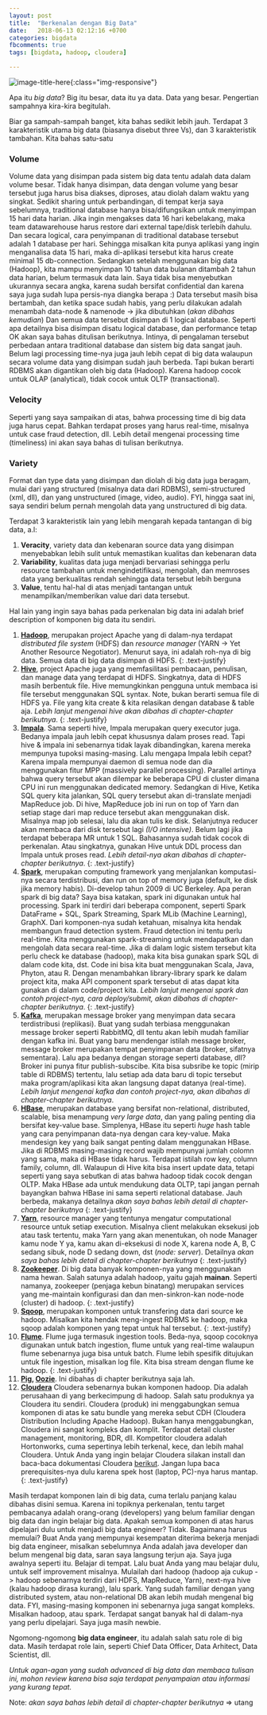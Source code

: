 ```yaml
---
layout: post
title:  "Berkenalan dengan Big Data"
date:   2018-06-13 02:12:16 +0700
categories: bigdata
fbcomments: true
tags: [bigdata, hadoop, cloudera]

---
```


![image-title-here](/images/big_data_image.jpg){:class="img-responsive"}

Apa itu *big data*? Big itu besar, data itu ya data. Data yang besar. Pengertian sampahnya kira-kira begitulah.

Biar ga sampah-sampah banget, kita bahas sedikit lebih jauh. 
Terdapat 3 karakteristik utama big data (biasanya disebut three Vs), dan 3 karakteristik tambahan. Kita bahas satu-satu

### Volume

Volume data yang disimpan pada sistem big data tentu adalah data dalam volume besar. Tidak hanya disimpan, <!--more-->data dengan volume yang besar tersebut juga harus bisa diakses, diproses, atau diolah dalam waktu yang singkat. Sedikit sharing untuk perbandingan, di tempat kerja saya sebelumnya, traditional database hanya bisa/difungsikan untuk menyimpan 15 hari data harian. Jika ingin mengakses data 16 hari kebelakang, maka team datawarehouse harus restore dari external tape/disk terlebih dahulu. Dan secara logical, cara penyimpanan di traditional database tersebut adalah 1 database per hari. Sehingga misalkan kita punya aplikasi yang ingin menganalisa data 15 hari, maka di-aplikasi tersebut kita harus create minimal 15 db-connection.
Sedangkan setelah menggunakan big data (Hadoop), kita mampu menyimpan 10 tahun data bulanan ditambah 2 tahun data harian, belum termasuk data lain. Saya tidak bisa menyebutkan ukurannya secara angka, karena sudah bersifat confidential dan karena saya juga sudah lupa persis-nya diangka berapa :) Data tersebut masih bisa bertambah, dan ketika space sudah habis, yang perlu dilakukan adalah menambah data-node & namenode -> jika dibutuhkan (*akan dibahas kemudian*)
Dan semua data tersebut disimpan di 1 logical database. Seperti apa detailnya bisa disimpan disatu logical database, dan performance tetap OK akan saya bahas ditulisan berikutnya.
Intinya, di pengalaman tersebut perbedaan antara traditional database dan sistem big data sangat jauh. Belum lagi processing time-nya juga jauh lebih cepat di big data walaupun secara volume data yang disimpan sudah jauh berbeda. Tapi bukan berarti RDBMS akan digantikan oleh big data (Hadoop). Karena hadoop cocok untuk OLAP (analytical), tidak cocok untuk OLTP (transactional).


### Velocity

Seperti yang saya sampaikan di atas, bahwa processing time di big data juga harus cepat. Bahkan terdapat proses yang harus real-time, misalnya untuk case fraud detection, dll. Lebih detail mengenai processing time (timeliness) ini akan saya bahas di tulisan berikutnya.

### Variety

Format dan type data yang disimpan dan diolah di big data juga beragam, mulai dari yang structured (misalnya data dari RDBMS), semi-structured (xml, dll), dan yang unstructured (image, video, audio). FYI, hingga saat ini, saya sendiri belum pernah mengolah data yang unstructured di big data.

Terdapat 3 karakteristik lain yang lebih mengarah kepada tantangan di big data, a.l:
1.	**Veracity**, variety data dan kebenaran source data yang disimpan menyebabkan lebih sulit untuk memastikan kualitas dan kebenaran data
2.	**Variability**, kualitas data juga menjadi bervariasi sehingga perlu resource tambahan untuk mengindetifikasi, mengolah, dan memroses data yang berkualitas rendah sehingga data tersebut lebih berguna
3.	**Value**, tentu hal-hal di atas menjadi tantangan untuk menampilkan/memberikan value dari data tersebut.

Hal lain yang ingin saya bahas pada perkenalan big data ini adalah brief description of komponen big data itu sendiri.

1.	**[Hadoop](https://hadoop.apache.org/docs/current/)**, merupakan project Apache yang di dalam-nya terdapat *distributed file system* (HDFS) dan *resource manager* (YARN -> Yet Another Resource Negotiator). Menurut saya, ini adalah roh-nya di big data. Semua data di big data disimpan di HDFS.
{: .text-justify}
2.	**[Hive](https://hive.apache.org)**, project Apache juga yang memfasilitasi pembacaan, penulisan, dan manage data yang terdapat di HDFS. Singkatnya, data di HDFS masih berbentuk file. Hive memungkinkan pengguna untuk membaca isi file tersebut menggunakan SQL syntax. Note, bukan berarti semua file di HDFS ya. File yang kita create & kita relasikan dengan database & table aja. *Lebih lanjut mengenai hive akan dibahas di chapter-chapter berikutnya*.
{: .text-justify}
3.	**[Impala](https://impala.apache.org)**. Sama seperti hive, Impala merupakan query executor juga. Bedanya impala jauh lebih cepat khususnya dalam proses read. Tapi hive & impala ini sebenarnya tidak layak dibandingkan, karena mereka mempunya tupoksi masing-masing. Lalu mengapa Impala lebih cepat? Karena impala mempunyai daemon di semua node dan dia menggunakan fitur MPP (massively parallel processing). Parallel artinya bahwa query tersebut akan dilempar ke beberapa CPU di cluster dimana CPU ini run menggunakan dedicated memory. Sedangkan di Hive, Ketika SQL query kita jalankan, SQL query tersebut akan di-translate menjadi MapReduce job. Di hive, MapReduce job ini run on top of Yarn dan setiap stage dari map reduce tersebut akan menggunakan disk. Misalnya map job selesai, lalu dia akan tulis ke disk. Selanjutnya reducer akan membaca dari disk tersebut lagi *(I/O intensive)*. Belum lagi jika terdapat beberapa MR untuk 1 SQL. Bahasannya sudah tidak cocok di perkenalan. Atau singkatnya, gunakan Hive untuk DDL process dan Impala untuk proses read. *Lebih detail-nya akan dibahas di chapter-chapter berikutnya*.
{: .text-justify}
4. **[Spark](https://spark.apache.org)**, merupakan computing framework yang menjalankan komputasi-nya secara terdistribusi, dan run on top of memory juga (default, ke disk jika memory habis). Di-develop tahun 2009 di UC Berkeley. Apa peran spark di big data? Saya bisa katakan, spark ini digunakan untuk hal processing. Spark ini terdiri dari beberapa component, seperti Spark DataFrame + SQL, Spark Streaming, Spark MLib (Machine Learning), GraphX. Dari komponen-nya sudah ketahuan, misalnya kita hendak membangun fraud detection system. Fraud detection ini tentu perlu real-time. Kita menggunakan spark-streaming untuk mendapatkan dan mengolah data secara real-time. Jika di dalam logic sistem tersebut kita perlu check ke database (hadoop), maka kita bisa gunakan spark SQL di dalam code kita, dst. Code ini bisa kita buat menggunakan Scala, Java, Phyton, atau R. Dengan menambahkan library-library spark ke dalam project kita, maka API component spark tersebut di atas dapat kita gunakan di dalam code/project kita. *Lebih lanjut mengenai spark dan contoh project-nya, cara deploy/submit, akan dibahas di chapter-chapter berikutnya*.
{: .text-justify}
5. **[Kafka](https://kafka.apache.org/intro)**, merupakan message broker yang menyimpan data secara terdistribusi (replikasi). Buat yang sudah terbiasa menggunakan message broker seperti RabbitMQ, dll tentu akan lebih mudah familiar dengan kafka ini. Buat yang baru mendengar istilah message broker, message broker merupakan tempat penyimpanan data (broker, sifatnya sementara). Lalu apa bedanya dengan storage seperti database, dll? Broker ini punya fitur publish-subscibe. Kita bisa subsribe ke topic (mirip table di RDBMS) tertentu, lalu setiap ada data baru di topic tersebut maka program/aplikasi kita akan langsung dapat datanya (real-time). *Lebih lanjut mengenai kafka dan contoh project-nya, akan dibahas di chapter-chapter berikutnya*.
6. **[HBase](https://hbase.apache.org)**, merupakan database yang bersifat non-relational, distributed, scalable, bisa menampung *very large data*, dan yang paling penting dia bersifat key-value base. Simplenya, HBase itu seperti *huge* hash table yang cara penyimpanan data-nya dengan cara key-value. Maka mendesign key yang baik sangat penting dalam menggunakan HBase. Jika di RDBMS masing-masing record wajib mempunyai jumlah colomn yang sama, maka di HBase tidak harus. Terdapat istilah row key, column family, column, dll. Walaupun di Hive kita bisa insert update data, tetapi seperti yang saya sebutkan di atas bahwa hadoop tidak cocok dengan OLTP. Maka HBase ada untuk mendukung data OLTP, tapi jangan pernah bayangkan bahwa HBase ini sama seperti relational database. Jauh berbeda, makanya detailnya *akan saya bahas lebih detail di chapter-chapter berikutnya*
{: .text-justify}
7. **[Yarn](https://hadoop.apache.org/docs/current/hadoop-yarn/hadoop-yarn-site/YARN.html)**, resource manager yang tentunya mengatur computational resource untuk setiap execution. Misalnya client melakukan eksekusi job atau task tertentu, maka Yarn yang akan menentukan, oh node Manager kamu node Y ya, kamu akan di-eksekusi di node X, karena node A, B, C sedang sibuk, node D sedang down, dst (*node: server*). Detailnya *akan saya bahas lebih detail di chapter-chapter berikutnya*
{: .text-justify}
8. **[Zookeeper](https://zookeeper.apache.org)**. Di big data banyak komponen-nya yang menggunakan nama hewan. Salah satunya adalah hadoop, yaitu gajah **mainan**. Seperti namanya, zookeeper (penjaga kebun binatang) merupakan services yang me-maintain konfigurasi dan dan men-sinkron-kan node-node (cluster) di hadoop.
{: .text-justify}
9. **[Sqoop](http://sqoop.apache.org)**, merupakan komponen untuk transfering data dari source ke hadoop. Misalkan kita hendak meng-ingest RDBMS ke hadoop, maka sqoop adalah komponen yang tepat untuk hal tersebut.
{: .text-justify}
10. **[Flume](https://flume.apache.org)**. Flume juga termasuk ingestion tools. Beda-nya, sqoop cocoknya digunakan untuk batch ingestion, flume untuk yang real-time walaupun flume sebenarnya juga bisa untuk batch. Flume lebih spesifik ditujukan untuk file ingestion, misalkan log file. Kita bisa stream dengan flume ke hadoop.
{: .text-justify}
11.	**[Pig](https://pig.apache.org), [Oozie](http://oozie.apache.org)**. Ini dibahas di chapter berikutnya saja lah.
12. **[Cloudera](https://www.cloudera.com)** Cloudera sebenarnya bukan komponen hadoop. Dia adalah perusahaan di yang berkecimpung di hadoop. Salah satu produknya ya Cloudera itu sendiri. Cloudera (produk) ini menggabungkan semua komponen di atas ke satu bundle yang mereka sebut CDH (Cloudera Distribution Including Apache Hadoop). Bukan hanya menggabungkan, Cloudera ini sangat kompleks dan komplit. Terdapat detail cluster management, monitoring, BDR, dll. Kompetitor cloudera adalah Hortonworks, cuma sepertinya lebih terkenal, kece, dan lebih mahal Cloudera. Untuk Anda yang ingin belajar Cloudera silakan install dan baca-baca dokumentasi Cloudera [berikut](https://www.cloudera.com/downloads/quickstart_vms/5-13.html). Jangan lupa baca prerequisites-nya dulu karena spek host (laptop, PC)-nya harus mantap.
{: .text-justify}

Masih terdapat komponen lain di big data, cuma terlalu panjang kalau dibahas disini semua. Karena ini topiknya perkenalan, tentu target pembacanya adalah orang-orang (developers) yang belum familiar dengan big data dan ingin belajar big data. Apakah semua komponen di atas harus dipelajari dulu untuk menjadi big data engineer? Tidak. Bagaimana harus memulai? Buat Anda yang mempunyai kesempatan diterima bekerja menjadi big data engineer, misalkan sebelumnya Anda adalah java developer dan belum mengenal big data, saran saya langsung terjun aja. Saya juga awalnya seperti itu. Belajar di tempat. Lalu buat Anda yang mau belajar dulu, untuk self improvement misalnya. Mulailah dari hadoop (hadoop aja cukup -> hadoop sebenarnya terdiri dari HDFS, MapReduce, Yarn), next-nya hive (kalau hadoop dirasa kurang), lalu spark. Yang sudah familiar dengan yang distributed system, atau non-relational DB akan lebih mudah mengenal big data. FYI, masing-masing komponen ini sebenarnya juga sangat kompleks. Misalkan hadoop, atau spark. Terdapat sangat banyak hal di dalam-nya yang perlu dipelajari. Saya juga masih newbie.

Ngomong-ngomong **big data engineer**, itu adalah salah satu role di big data. Masih terdapat role lain, seperti Chief Data Officer, Data Arhitect, Data Scientist, dll. 

*Untuk agan-agan yang sudah advanced di big data dan membaca tulisan ini, mohon review karena bisa saja terdapat penyampaian atau informasi yang kurang tepat.*

Note: *akan saya bahas lebih detail di chapter-chapter berikutnya* => utang

